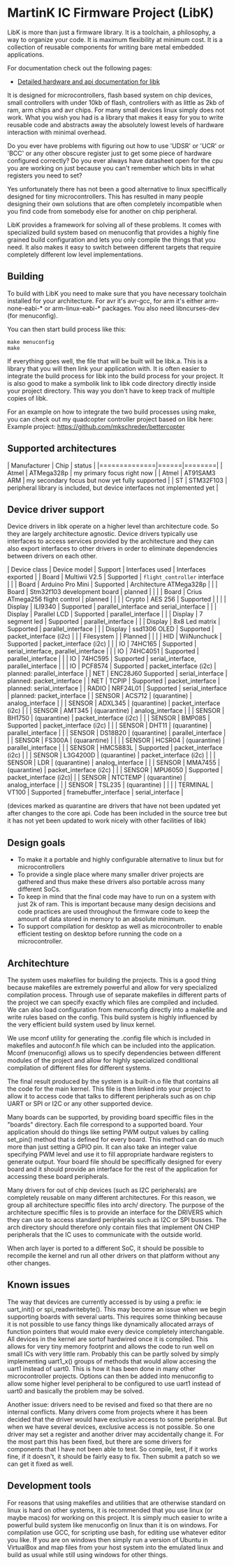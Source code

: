MartinK IC Firmware Project (LibK)
===============

LibK is more than just a firmware library. It is a toolchain, a philosophy, a way to organize your code. It is maximum flexibility at minimum cost. It is a collection of reusable components for writing bare metal embedded applications.

For documentation check out the following pages:

* [Detailed hardware and api documentation for libk](tree/master/arch/arch/README.md)

It is designed for microcontrollers, flash based system on chip devices, small controllers with under 10kb of flash, controllers with as little as 2kb of ram, arm chips and avr chips. For many small devices linux simply does not work. What you wish you had is a library that makes it easy for you to write reusable code and abstracts away the absolutely lowest levels of hardware interaction with minimal overhead. 

Do you ever have problems with figuring out how to use 'UDSR' or 'UCR' or 'BCC' or any other obscure register just to get some piece of hardware configured correctly? Do you ever always have datasheet open for the cpu you are working on just because you can't remember which bits in what registers you need to set?

Yes unfortunately there has not been a good alternative to linux speciffically designed for tiny microcontrollers. This has resulted in many people designing their own solutions that are often completely incompatible when you find code from somebody else for another on chip peripheral. 

LibK provides a framework for solving all of these problems. It comes with specialized build system based on menuconfig that provides a highly fine grained build configuration and lets you only compile the things that you need. It also makes it easy to switch between different targets that require completely different low level implementations.

Building
--------------

To build with LibK you need to make sure that you have necessary toolchain installed for your architecture. For avr it's avr-gcc, for arm it's either arm-none-eabi-* or arm-linux-eabi-* packages. You also need libncurses-dev (for menuconfig). 

You can then start build process like this: 

    make menuconfig
    make

If everything goes well, the file that will be built will be libk.a. This is a library that you will then link your application with. It is often easier to integrate the build process for libk into the build process for your project. It is also good to make a symbolik link to libk code directory directly inside your project directory. This way you don't have to keep track of multiple copies of libk.

For an example on how to integrate the two build processes using make, you can check out my quadcopter controller project based on libk here: 
Example project: https://github.com/mkschreder/bettercopter

Supported architectures
------------------

| Manufacturer | Chip | status |
|==============|======|========|
| Atmel | ATMega328p | my primary focus right now |
| Atmel | AT91SAM3 ARM | my secondary focus but now yet fully supported |
| ST | STM32F103 | peripheral library is included, but device interfaces not implemented yet |

Device driver support
---------------------

Device drivers in libk operate on a higher level than architecture code. So they are largely architecture agnostic. Device drivers typically use interfaces to access services provided by the architecture and they can also export interfaces to other drivers in order to eliminate dependencies between drivers on each other.

| Device class | Device model | Support | Interfaces used | Interfaces exported | 
| Board | Multiwii V2.5 | Supported | `flight_controller` interface | |
| Board | Arduino Pro Mini | Supported | Architecture ATMega328p | |
| Board | Stm32f103 development board | planned | | |
| Board | Crius ATmega256 flight control | planned | |  |
| Crypto | AES 256 | Supported |  | |
| Display | ILI9340 | Supported | parallel_interface and serial_interface | |
| Display | Parallel LCD | Supported | parallel_interface | |
| Display | 7 segment led | Supported | parallel_interface | |
| Display | 8x8 Led matrix | Supported | parallel_interface | |
| Display | ssd1306 OLED | Supported | packet_interface (i2c) | |
| Filesystem |  | Planned | | |
| HID | WiiNunchuck | Supported | packet_interface (i2c) | |
| IO | 74HC165 | Supported | serial_interface, parallel_interface | |
| IO | 74HC4051 | Supported | parallel_interface | |
| IO | 74HC595 | Supported | serial_interface, parallel_interface | |
| IO | PCF8574 | Supported | packet_interface (i2c) | planned: parallel_interface |
| NET | ENC28J60 Supported | serial_interface | planned: packet_interface |
| NET | TCPIP | Supported | packet_interface | planned: serial_interface |
| RADIO | NRF24L01 | Supported | serial_interface | planned: packet_interface |
| SENSOR | ACS712 | (quarantine) | analog_interface | |
| SENSOR | ADXL345 | (quarantine) | packet_interface (i2c) | |
| SENSOR | AMT345 | (quarantine) | analog_interface | |
| SENSOR | BH1750 | (quarantine) | packet_interface (i2c) | |
| SENSOR | BMP085 | Supported | packet_interface (i2c) | |
| SENSOR | DHT11 | (quarantine) | parallel_interface | |
| SENSOR | DS18B20 | (quarantine) | parallel_interface | |
| SENSOR | FS300A | (quarantine) | | |
| SENSOR | HCSR04 | (quarantine) | parallel_interface | |
| SENSOR | HMC5883L | Supported | packet_interface (i2c) | |
| SENSOR | L3G4200D | (quarantine) | packet_interface (i2c) | |
| SENSOR | LDR | (quarantine) | analog_interface | |
| SENSOR | MMA7455 | (quarantine) | packet_interface (i2c) | |
| SENSOR | MPU6050 | Supported | packet_interface (i2c)| |
| SENSOR | NTCTEMP | (quarantine) | analog_interface | |
| SENSOR | TSL235 | (quarantine) | | |
| TERMINAL | VT100 | Supported | framebuffer_interface | serial_interface |

(devices marked as quarantine are drivers that have not been updated yet after changes to the core api. Code has been included in the source tree but it has not yet been updated to work nicely with other facilities of libk)

Design goals
------------

- To make it a portable and highly configurable alternative to linux but for microcontrollers
- To provide a single place where many smaller driver projects are gathered and thus make these drivers also portable across many different SoCs. 
- To keep in mind that the final code may have to run on a system with just 2k of ram. This is important because many design decisions and code practices are used throughout the firmware code to keep the amount of data stored in memory to an absolute minimum. 
- To support compilation for desktop as well as microcontroller to enable efficient testing on desktop before running the code on a microcontroller. 

Architechture
--------------

The system uses makefiles for building the projects. This is a good thing because makefiles are extremely powerful and allow for very specialized compilation process. Through use of separate makefiles in different parts of the project we can specify exactly which files are compiled and included. We can also load configuration from menuconfig directly into a makefile and write rules based on the config. This build system is highly influenced by the very efficient build system used by linux kernel. 

We use mconf utility for generating the .config file which is included in makefiles and autoconf.h file which can be included into the application. Mconf (menuconfig) allows us to specify dependencies between different modules of the project and allow for highly specialized conditional compilation of different files for different systems. 

The final result produced by the system is a built-in.o file that contains all the code for the main kernel. This file is then linked into your project to allow it to access code that talks to different peripherals such as on chip UART or SPI or I2C or any other supported device. 

Many boards can be supported, by providing board speciffic files in the "boards" directory. Each file correspond to a supported board. Your application should do things like setting PWM output values by calling set_pin() method that is defined for every board. This method can do much more than just setting a GPIO pin. It can also take an integer value specifying PWM level and use it to fill appropriate hardware registers to generate output. Your board file should be speciffically designed for every board and it should provide an interface for the rest of the application for accessing these board peripherals. 

Many drivers for out of chip devices (such as I2C peripherals) are completely reusable on many different architectures. For this reason, we group all architecture speciffic files into arch/ directory. The purpose of the architecture speciffic files is to provide an interface for the DRIVERS which they can use to access standard peripherals such as I2C or SPI busses. The arch directory should therefore only contain files that implement ON CHIP peripherals that the IC uses to communicate with the outside world. 

When arch layer is ported to a different SoC, it should be possible to recompile the kernel and run all other drivers on that platform without any other changes. 

Known issues
------------

The way that devices are currently accessed is by using a prefix: ie uart_init() or spi_readwritebyte(). This may become an issue when we begin supporting boards with several uarts. This requires some thinking because it is not possible to use fancy things like dynamically allocated arrays of function pointers that would make every device completely interchangable. All devices in the kernel are sortof hardwired once it is compiled. This allows for very tiny memory footprint and allows the code to run well on small ICs with very little ram. Probably this can be partly solved by simply implementing uart1_x() groups of methods that would allow accesing the uart1 instead of uart0. This is how it has been done in many other microcontroller projects. Options can then be added into menuconfig to allow some higher level peripheral to be configured to use uart1 instead of uart0 and basically the problem may be solved. 

Another issue: drivers need to be revised and fixed so that there are no internal conflicts. Many drivers come from projects where it has been decided that the driver would have exclusive access to some peripheral. But when we have several devices, exclusive access is not possible. So one driver may set a register and another driver may accidentally change it. For the most part this has been fixed, but there are some drivers for components that I have not been able to test. So compile, test, if it works fine, if it doesn't, it should be fairly easy to fix. Then submit a patch so we can get it fixed as well.

Development tools 
-----------------

For reasons that using makefiles and utilities that are otherwise standard on linux is hard on other systems, it is recommended that you use linux (or maybe macos) for working on this project. It is simply much easier to write a powerful build system like menuconfig on linux than it is on windows. For compilation use GCC, for scripting use bash, for editing use whatever editor you like. If you are on windows then simply run a version of Ubuntu in VirtualBox and map files from your host system into the emulated linux and build as usual while still using windows for other things. 
